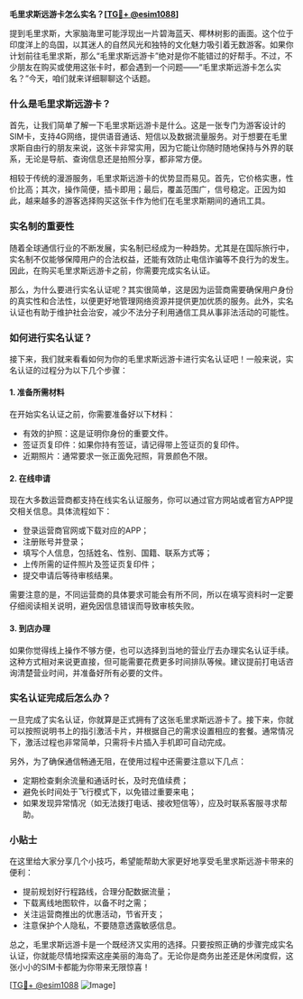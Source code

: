 **毛里求斯远游卡怎么实名？[[TG💪+ @esim1088](https://t.me/s/esim1088)]**

提到毛里求斯，大家脑海里可能浮现出一片碧海蓝天、椰林树影的画面。这个位于印度洋上的岛国，以其迷人的自然风光和独特的文化魅力吸引着无数游客。如果你计划前往毛里求斯，那么“毛里求斯远游卡”绝对是你不能错过的好帮手。不过，不少朋友在购买或使用这张卡时，都会遇到一个问题——“毛里求斯远游卡怎么实名？”今天，咱们就来详细聊聊这个话题。

### 什么是毛里求斯远游卡？

首先，让我们简单了解一下毛里求斯远游卡是什么。这是一张专门为游客设计的SIM卡，支持4G网络，提供语音通话、短信以及数据流量服务。对于想要在毛里求斯自由行的朋友来说，这张卡非常实用，因为它能让你随时随地保持与外界的联系，无论是导航、查询信息还是拍照分享，都非常方便。

相较于传统的漫游服务，毛里求斯远游卡的优势显而易见。首先，它价格实惠，性价比高；其次，操作简便，插卡即用；最后，覆盖范围广，信号稳定。正因为如此，越来越多的游客选择购买这张卡作为他们在毛里求斯期间的通讯工具。

### 实名制的重要性

随着全球通信行业的不断发展，实名制已经成为一种趋势。尤其是在国际旅行中，实名制不仅能够保障用户的合法权益，还能有效防止电信诈骗等不良行为的发生。因此，在购买毛里求斯远游卡之前，你需要完成实名认证。

那么，为什么要进行实名认证呢？其实很简单，这是因为运营商需要确保用户身份的真实性和合法性，以便更好地管理网络资源并提供更加优质的服务。此外，实名认证也有助于维护社会治安，减少不法分子利用通信工具从事非法活动的可能性。

### 如何进行实名认证？

接下来，我们就来看看如何为你的毛里求斯远游卡进行实名认证吧！一般来说，实名认证的过程分为以下几个步骤：

#### 1. 准备所需材料

在开始实名认证之前，你需要准备好以下材料：
- 有效的护照：这是证明你身份的重要文件。
- 签证页复印件：如果你持有签证，请记得带上签证页的复印件。
- 近期照片：通常要求一张正面免冠照，背景颜色不限。

#### 2. 在线申请

现在大多数运营商都支持在线实名认证服务，你可以通过官方网站或者官方APP提交相关信息。具体流程如下：
- 登录运营商官网或下载对应的APP；
- 注册账号并登录；
- 填写个人信息，包括姓名、性别、国籍、联系方式等；
- 上传所需的证件照片及签证页复印件；
- 提交申请后等待审核结果。

需要注意的是，不同运营商的具体要求可能会有所不同，所以在填写资料时一定要仔细阅读相关说明，避免因信息错误而导致审核失败。

#### 3. 到店办理

如果你觉得线上操作不够方便，也可以选择到当地的营业厅去办理实名认证手续。这种方式相对来说更直接，但可能需要花费更多时间排队等候。建议提前打电话咨询清楚营业时间，并准备好所有必要的文件。

### 实名认证完成后怎么办？

一旦完成了实名认证，你就算是正式拥有了这张毛里求斯远游卡了。接下来，你就可以按照说明书上的指引激活卡片，并根据自己的需求设置相应的套餐。通常情况下，激活过程也非常简单，只需将卡片插入手机即可自动完成。

另外，为了确保通信畅通无阻，在使用过程中还需要注意以下几点：
- 定期检查剩余流量和通话时长，及时充值续费；
- 避免长时间处于飞行模式下，以免错过重要来电；
- 如果发现异常情况（如无法拨打电话、接收短信等），应及时联系客服寻求帮助。

### 小贴士

在这里给大家分享几个小技巧，希望能帮助大家更好地享受毛里求斯远游卡带来的便利：
- 提前规划好行程路线，合理分配数据流量；
- 下载离线地图软件，以备不时之需；
- 关注运营商推出的优惠活动，节省开支；
- 注意保护个人隐私，不要随意透露敏感信息。

总之，毛里求斯远游卡是一个既经济又实用的选择。只要按照正确的步骤完成实名认证，你就能尽情地探索这座美丽的海岛了。无论你是商务出差还是休闲度假，这张小小的SIM卡都能为你带来无限惊喜！

[[TG💪+ @esim1088](https://t.me/s/esim1088) ![Image](https://i.postimg.cc/4NQfJmqS/Snipaste-2025-05-13-00-14-12.png)]
